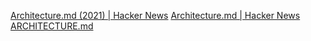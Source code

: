 
[Architecture.md (2021) | Hacker News](https://news.ycombinator.com/item?id=39494925)
[Architecture.md | Hacker News](https://news.ycombinator.com/item?id=26048784)
[ARCHITECTURE.md](https://matklad.github.io//2021/02/06/ARCHITECTURE.md.html)
